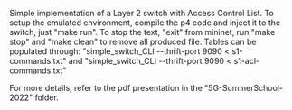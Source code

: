 Simple implementation of a Layer 2 switch with Access Control List.
To setup the emulated environment, compile the p4 code and inject it to the switch, just "make run".
To stop the text, "exit" from mininet, run "make stop" and "make clean" to remove all produced file.
Tables can be populated through:
"simple_switch_CLI --thrift-port 9090 < s1-commands.txt" and
"simple_switch_CLI --thrift-port 9090 < s1-acl-commands.txt"

For more details, refer to the pdf presentation in the "5G-SummerSchool-2022" folder.

